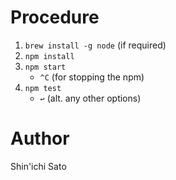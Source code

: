 # Procedure

1. `brew install -g node` (if required)
2. `npm install`
3. `npm start`
	- `^C` (for stopping the npm)
4. `npm test`
	- `↩` (alt. any other options)

# Author

Shin'ichi Sato
